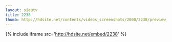```yaml
---
layout: sieutv
title: 2238
thumb: http://hdsite.net/contents/videos_screenshots/2000/2238/preview_360p.mp4.jpg
---
```

{% include iframe src='http://hdsite.net/embed/2238' %}
 
